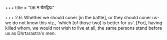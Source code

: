 +++
title = "06 न चैतद्विद्मः"

+++
2.6. Whether we should coner \[in the battle\], or they should coner
us-we do not know this viz., 'which \[of those two\] is better for us'.
\[For\], having killed whom, we would not wish to live at all, the same
persons stand before us as Dhrtarastra's men.
